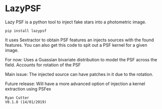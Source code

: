 # LazyPSF 

Lazy PSF is a python tool to inject fake stars into a photometric image.


```
pip install lazypsf
```

It uses Sextractor to obtain PSF features an injects sources with the found features. You can also get this code to spit out a PSF kernel for a given image.

For now:
Uses a Guassian bivariate distribution to model the PSF across the field. Accounts for rotation of the PSF

Main issue:
The injected source can have patches in it due to the rotation.

Future release:
Will have a more advanced option of injection a kernel extraction using PSFex

~~~~~~~~~~~~~~~~~~~~~~~~~~~~~~~~~~~~~~~~~
Ryan Cutter 
V0.1.0 (14/01/2019)
~~~~~~~~~~~~~~~~~~~~~~~~~~~~~~~~~~~~~~~~~

